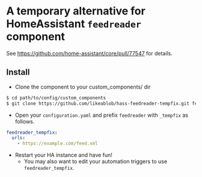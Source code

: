 # A temporary alternative for HomeAssistant `feedreader` component

See https://github.com/home-assistant/core/pull/77547 for details.

## Install

- Clone the component to your custom_components/ dir

```sh
$ cd path/to/config/custom_components
$ git clone https://github.com/likeablob/hass-feedreader-tempfix.git feedreader_tempfix
```

- Open your `configuration.yaml` and prefix `feedreader` with `_tempfix` as follows.

```yaml
feedreader_tempfix:
  urls:
    - https://example.com/feed.xml
```

- Restart your HA instance and have fun!
  - You may also want to edit your automation triggers to use `feedreader_tempfix`.
